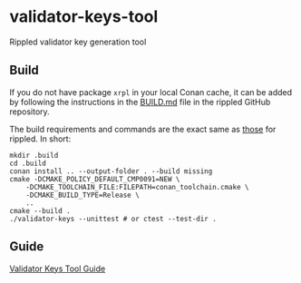 # validator-keys-tool

Rippled validator key generation tool


## Build

If you do not have package `xrpl` in your local Conan cache, it can be added by following the instructions in the [BUILD.md](https://github.com/XRPLF/rippled/blob/master/BUILD.md#patched-recipes) file in the rippled GitHub repository.

The build requirements and commands are the exact same as
[those](https://github.com/XRPLF/rippled/blob/develop/BUILD.md) for rippled.
In short:

```
mkdir .build
cd .build
conan install .. --output-folder . --build missing
cmake -DCMAKE_POLICY_DEFAULT_CMP0091=NEW \
    -DCMAKE_TOOLCHAIN_FILE:FILEPATH=conan_toolchain.cmake \
    -DCMAKE_BUILD_TYPE=Release \
    ..
cmake --build .
./validator-keys --unittest # or ctest --test-dir .
```


## Guide

[Validator Keys Tool Guide](doc/validator-keys-tool-guide.md)
